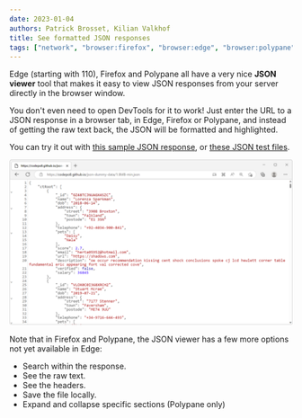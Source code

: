 ```yaml
---
date: 2023-01-04
authors: Patrick Brosset, Kilian Valkhof
title: See formatted JSON responses
tags: ["network", "browser:firefox", "browser:edge", "browser:polypane"]
---
```

Edge (starting with 110), Firefox and Polypane all have a very nice **JSON viewer** tool that makes it easy to view JSON responses from your server directly in the browser window.

You don't even need to open DevTools for it to work! Just enter the URL to a JSON response in a browser tab, in Edge, Firefox or Polypane, and instead of getting the raw text back, the JSON will be formatted and highlighted.

You can try it out with [this sample JSON response](https://jsonplaceholder.typicode.com/posts/1/comments), or [these JSON test files](https://codepo8.github.io/json-dummy-data/).

![The JSON viewer in Microsoft Edge](/assets/img/see-json-responses.png)

Note that in Firefox and Polypane, the JSON viewer has a few more options not yet available in Edge:

* Search within the response.
* See the raw text.
* See the headers.
* Save the file locally.
* Expand and collapse specific sections (Polypane only)

